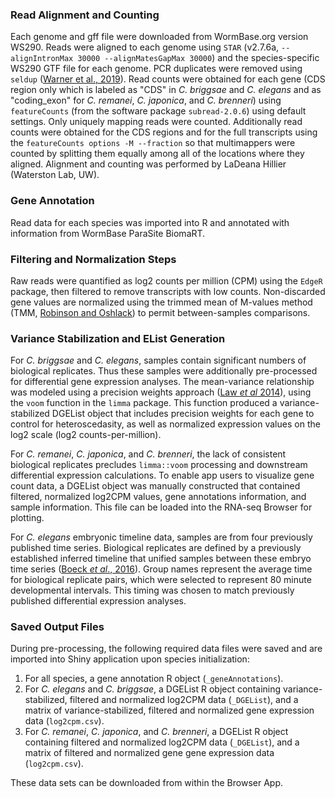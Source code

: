 ### Read Alignment and Counting
Each genome and gff file were downloaded from WormBase.org version WS290. Reads were aligned to each genome using `STAR` (v2.7.6a, `--alignIntronMax 30000 --alignMatesGapMax 30000`) and the species-specific WS290 GTF file for each genome. PCR duplicates were removed using `seldup` ([Warner et al., 2019](https://www.ncbi.nlm.nih.gov/pmc/articles/PMC6581053/)).  Read counts were obtained for each gene (CDS region only which is labeled as "CDS"  in *C. briggsae* and *C. elegans* and as "coding_exon" for *C. remanei*, *C. japonica*, and *C. brenneri*) using `featureCounts` (from the software package `subread-2.0.6`) using default settings. Only uniquely mapping reads were counted.  Additionally read counts were obtained for the CDS regions and for the full transcripts using the `featureCounts options -M --fraction` so that multimappers were counted by splitting them equally among all of the locations where they aligned. Alignment and counting was performed by LaDeana Hillier (Waterston Lab, UW). 

### Gene Annotation
Read data for each species was imported into R and annotated with information from WormBase ParaSite BiomaRT. 

### Filtering and Normalization Steps
Raw reads were quantified as log2 counts per million (CPM) using the `EdgeR` package,
then filtered to remove transcripts with low counts.  Non-discarded gene values are
normalized using the trimmed mean of M-values method (TMM, [Robinson and Oshlack](https://genomebiology.biomedcentral.com/articles/10.1186/gb-2010-11-3-r25))
to permit between-samples comparisons. 

### Variance Stabilization and EList Generation
For *C. briggsae* and *C. elegans*, samples contain significant numbers of biological replicates. Thus these samples were additionally pre-processed for differential gene expression analyses. The mean-variance relationship was modeled using a precision weights approach ([Law *et al* 2014](https://genomebiology.biomedcentral.com/articles/10.1186/gb-2014-15-2-r29)), using the `voom` function in the `limma` package. This function produced a variance-stabilized DGEList object that includes precision weights for each gene to control for heteroscedasity, as well as normalized expression values on the log2 scale (log2 counts-per-million). 

For *C. remanei*, *C. japonica*, and *C. brenneri*, the lack of consistent biological replicates precludes `limma::voom` processing and downstream differential expression calculations. To enable app users to visualize gene count data, a DGEList object was manually constructed that contained filtered, normalized log2CPM values, gene annotations information, and sample information. This file can be loaded into the RNA-seq Browser for plotting. 

For *C. elegans* embryonic timeline data, samples are from four previously published time series. Biological replicates are defined by a previously established inferred timeline that unified samples between these embryo time series ([Boeck *et al*., 2016](https://pubmed.ncbi.nlm.nih.gov/27531719/)). Group names represent the average time for biological replicate pairs, which were selected to represent 80 minute developmental intervals. This timing was chosen to match previously published differential expression analyses.

### Saved Output Files
During pre-processing, the following required data files were saved and
are imported into Shiny application upon species initialization:

1.  For all species, a gene annotation R object (`_geneAnnotations`).  
2.  For *C. elegans* and *C. briggsae*, a DGEList R object containing variance-stabilized, filtered and normalized log2CPM data
    (`_DGEList`), and a matrix of  variance-stabilized, filtered and normalized gene expression data (`log2cpm.csv`).  
3.  For *C. remanei*, *C. japonica*, and *C. brenneri*, a DGEList R object containing filtered and normalized log2CPM data (`_DGEList`), and a matrix of filtered and normalized gene gene expression data (`log2cpm.csv`).  

These data sets can be downloaded from within the Browser App.
